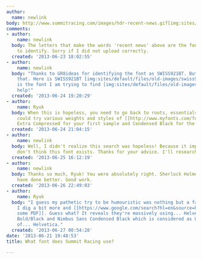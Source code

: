 ```yaml
---
author:
  name: newlink
body: http://www.summitracing.com/images/hdr-recent-news.gif[img:sites/default/files/old-images/hdr-recent-news_5870.gif]
comments:
- author:
    name: newlink
  body: The letters that make the words 'recent news' above are the font I am trying
    to identify. Sorry if I did not upload correctly.
  created: '2013-06-23 18:02:55'
- author:
    name: newlink
  body: "Thanks to GR8ideas for identifying the font as SWISS921BT. But it is not
    that. Here is SWISS921BT [img:sites/default/files/old-images/swiss921bt_5501.jpg]\r\n\r\nHere
    is the font I am trying to find [img:sites/default/files/old-images/summitfont_6725.jpg]\r\n\r\nPlease
    help!"
  created: '2013-06-24 19:20:29'
- author:
    name: Ryuk
  body: When this is hopeless, you need to go back to roots, essentials. May be you
    could try various weights and styles of [[http://www.myfonts.com/fonts/linotype/helvetica|Helvetica]].
    Extra Compressed for your first sample and Condensed Black for the digits...
  created: '2013-06-24 21:04:15'
- author:
    name: newlink
  body: Well, I didn't realize this search was hopeless! Because it implies you experts
    don't think this font exists. Thanks for your advice. I'll research.
  created: '2013-06-25 16:12:19'
- author:
    name: newlink
  body: Thanks so much, Ryuk! You were absolutely right. Sherlock Holmes could not
    have done better. Good work.
  created: '2013-06-26 22:49:03'
- author:
    name: Ryuk
  body: "I guess my pathetic try to be humouristic was nothing but a fail :)\r\nAnyway,
    I dig a bit more and [[https://www.google.com/search?hl=en&source=hp&q=summit+racing+pdf|found
    some PDF]]. Guess what? It reveals they're massively using... Helvetica Condensed
    Bold/Black and Nimbus Sans Condensed Black which is considered as URW++ version
    of... Helvetica."
  created: '2013-06-27 00:54:28'
date: '2013-06-21 19:48:53'
title: What font does Summit Racing use?

---
```

